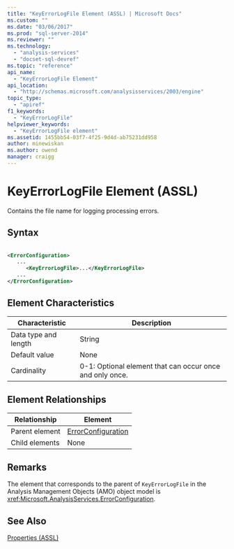 ```yaml
---
title: "KeyErrorLogFile Element (ASSL) | Microsoft Docs"
ms.custom: ""
ms.date: "03/06/2017"
ms.prod: "sql-server-2014"
ms.reviewer: ""
ms.technology: 
  - "analysis-services"
  - "docset-sql-devref"
ms.topic: "reference"
api_name: 
  - "KeyErrorLogFile Element"
api_location: 
  - "http://schemas.microsoft.com/analysisservices/2003/engine"
topic_type: 
  - "apiref"
f1_keywords: 
  - "KeyErrorLogFile"
helpviewer_keywords: 
  - "KeyErrorLogFile element"
ms.assetid: 1455bb54-03f7-4f25-9d4d-ab75231dd958
author: minewiskan
ms.author: owend
manager: craigg
---
```

# KeyErrorLogFile Element (ASSL)
  Contains the file name for logging processing errors.  
  
## Syntax  
  
```xml  
  
<ErrorConfiguration>  
   ...  
      <KeyErrorLogFile>...</KeyErrorLogFile>  
   ...  
</ErrorConfiguration>  
```  
  
## Element Characteristics  
  
|Characteristic|Description|  
|--------------------|-----------------|  
|Data type and length|String|  
|Default value|None|  
|Cardinality|0-1: Optional element that can occur once and only once.|  
  
## Element Relationships  
  
|Relationship|Element|  
|------------------|-------------|  
|Parent element|[ErrorConfiguration](../objects/errorconfiguration-element-assl.md)|  
|Child elements|None|  
  
## Remarks  
 The element that corresponds to the parent of `KeyErrorLogFile` in the Analysis Management Objects (AMO) object model is <xref:Microsoft.AnalysisServices.ErrorConfiguration>.  
  
## See Also  
 [Properties &#40;ASSL&#41;](properties-assl.md)  
  
  

